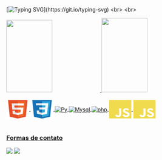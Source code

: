 
<br>
<br>

[![Typing SVG](https://readme-typing-svg.herokuapp.com/?color=0ef&size=40&center=true&vCenter=true&width=1500&lines=Olá,+meu+nome+é+Jhon+Victor;Tenho+19+anos;Estudo+Ciência+da+Computação+Na+Unicap;+Seja+Bem+Vindo!)](https://git.io/typing-svg)
<br>
<br>

 <div aling="center">
   <a href="https://github.com/Jhon-Victor-Ramos">
   <img width="49%" height="190px" src="https://github-readme-stats-sigma-five.vercel.app/api?username=Jhon-Victor-Ramos&show_icons=true&theme=dracula&include_all_commits=true&count_private=true"/>
   <img width="49%" height="195px" src="https://github-readme-stats-sigma-five.vercel.app/api/top-langs/?username=Jhon-Victor-Ramos&layout=compact&langs_count=6&theme=dracula"/>
</div>

<div style="display: inline_block"><br>
  <img align="center" alt="HTML" height="50" width="60" src="https://raw.githubusercontent.com/devicons/devicon/master/icons/html5/html5-original.svg">
  <img align="center" alt="CSS" height="50" width="60" src="https://raw.githubusercontent.com/devicons/devicon/master/icons/css3/css3-original.svg">
  <img align="center" alt="Py" height="50" width="60" src="https://cdn.jsdelivr.net/gh/devicons/devicon/icons/python/python-original.svg"/>
  <img align="center" alt="Mysql" height="50" width="60" src="https://cdn.jsdelivr.net/gh/devicons/devicon/icons/mysql/mysql-original.svg"/>
  <img align="center" alt="php" height="50" width="60" src="https://cdn.jsdelivr.net/gh/devicons/devicon/icons/php/php-original.svg" />
  <img align="center" alt="Js" height="50" width="60" src="https://raw.githubusercontent.com/devicons/devicon/master/icons/javascript/javascript-plain.svg">
  <img align="center" alt="C" height="50" width="60" src="https://raw.githubusercontent.com/devicons/devicon/master/icons/javascript/javascript-plain.svg">
</div>
 
 <br>
 
  ### Formas de contato
 
<div aling="center"> 
  <a href="https://instagram.com/jhon_victor8" target="_blank"><img src="https://img.shields.io/badge/-Instagram-%23E4405F?style=for-the-badge&logo=instagram&logoColor=white" target="_blank"></a>
  <a href = "mailto:jhon.vrmartins@gmail.com"><img src="https://img.shields.io/badge/-Gmail-%23333?style=for-the-badge&logo=gmail&logoColor=white" target="_blank"></a>
</div>
